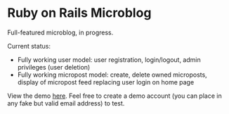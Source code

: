 # Ruby on Rails Microblog

Full-featured microblog, in progress. 

Current status:
 * Fully working user model: user registration, login/logout, admin privileges (user deletion)
 * Fully working micropost model: create, delete owned microposts, display of micropost feed replacing user login on home page

View the demo [here](https://amicroblog.herokuapp.com). Feel free to create a demo account (you can place in any fake but valid email address) to test.
